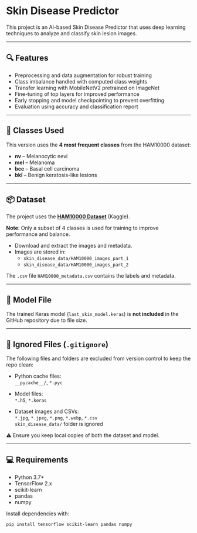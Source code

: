 # Skin Disease Predictor

This project is an AI-based Skin Disease Predictor that uses deep learning techniques to analyze and classify skin lesion images.

---

## 🔍 Features

- Preprocessing and data augmentation for robust training  
- Class imbalance handled with computed class weights  
- Transfer learning with MobileNetV2 pretrained on ImageNet  
- Fine-tuning of top layers for improved performance  
- Early stopping and model checkpointing to prevent overfitting  
- Evaluation using accuracy and classification report  

---

## 🧠 Classes Used

This version uses the **4 most frequent classes** from the HAM10000 dataset:

- **nv** – Melanocytic nevi  
- **mel** – Melanoma  
- **bcc** – Basal cell carcinoma  
- **bkl** – Benign keratosis-like lesions  

---

## 📦 Dataset

The project uses the [**HAM10000 Dataset**](https://www.kaggle.com/datasets/kmader/skin-cancer-mnist-ham10000) (Kaggle).

**Note**: Only a subset of 4 classes is used for training to improve performance and balance.

- Download and extract the images and metadata.
- Images are stored in:  
  - `skin_disease_data/HAM10000_images_part_1`  
  - `skin_disease_data/HAM10000_images_part_2`

The `.csv` file `HAM10000_metadata.csv` contains the labels and metadata.

---

## 📁 Model File

The trained Keras model (`last_skin_model.keras`) is **not included** in the GitHub repository due to file size.

---

## 🧾 Ignored Files (`.gitignore`)

The following files and folders are excluded from version control to keep the repo clean:

- Python cache files:  
  `__pycache__/`, `*.pyc`

- Model files:  
  `*.h5`, `*.keras`

- Dataset images and CSVs:  
  `*.jpg`, `*.jpeg`, `*.png`, `*.webp`, `*.csv`  
  `skin_disease_data/` folder is ignored

⚠️ Ensure you keep local copies of both the dataset and model.

---

## 💻 Requirements

- Python 3.7+  
- TensorFlow 2.x  
- scikit-learn  
- pandas  
- numpy

Install dependencies with:

```bash
pip install tensorflow scikit-learn pandas numpy
